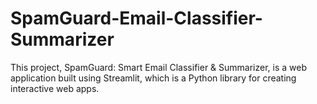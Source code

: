 # SpamGuard-Email-Classifier-Summarizer
This project, SpamGuard: Smart Email Classifier &amp; Summarizer, is a web application built using Streamlit,  which is a Python library for creating interactive web apps.
